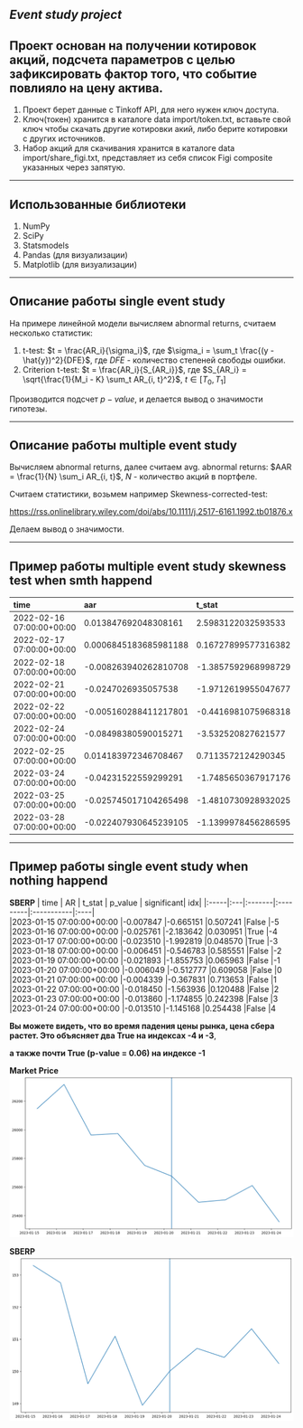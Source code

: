 ___Event study project___
---
Проект основан на получении котировок акций, подсчета параметров с целью зафиксировать фактор того, что событие повлияло на цену актива.
---

1. Проект берет данные с Tinkoff API, для него нужен ключ доступа. 
3. Ключ(токен) хранится в каталоге data import/token.txt, вставьте свой ключ чтобы скачать другие котировки акий, либо берите котировки с других источников.
4. Набор акций для скачивания хранится в каталоге data import/share_figi.txt, представляет из себя список Figi composite указанных через запятую.
---
Использованные библиотеки
---
1. NumPy
2. SciPy
3. Statsmodels
4. Pandas (для визуализации)
5. Matplotlib (для визуализации)
---
Описание работы single event study
---
На примере линейной модели вычисляем abnormal returns, считаем несколько статистик:
1. t-test: $t = \frac{AR_i}{\sigma_i}$, где $\sigma_i = \sum_t \frac{(y - \hat{y})^2}{DFE}$, где $DFE$ - количество степеней свободы ошибки.
2. Criterion t-test: $t = \frac{AR_i}{S_{AR_i}}$, где $S_{AR_i} = \sqrt{\frac{1}{M_i - K} \sum_t AR_{i, t}^2}$, $t \in [T_0, T_1]$

Производится подсчет $p-value$, и делается вывод о значимости гипотезы.

---
Описание работы multiple event study
---
Вычисляем abnormal returns, далее считаем avg. abnormal returns: $AAR = \frac{1}{N} \sum_i AR_{i, t}$, $N$ - количество акций в портфеле.  

Считаем статистики, возьмем например Skewness-corrected-test:  

https://rss.onlinelibrary.wiley.com/doi/abs/10.1111/j.2517-6161.1992.tb01876.x  

Делаем вывод о значимости.

---
Пример работы multiple event study skewness test when smth happend
---
|time | aar | t_stat | p_value | significant|
|:----|:----|:-------|:--------|:-----------|
|2022-02-16 07:00:00+00:00 | 0.013847692048308161 | 2.5983122032593533 | 0.02207656587449547 | True
|2022-02-17 07:00:00+00:00 |0.0006845183685981188 |0.16727899577316382 |0.8697246083331007 |False
|2022-02-18 07:00:00+00:00 |-0.008263940262810708 |-1.3857592968998729 |0.18913381858445089 |False
|2022-02-21 07:00:00+00:00 |-0.0247026935057538 |-1.9712619955047677 |0.07036249521799309 | False
|2022-02-22 07:00:00+00:00 |-0.005160288411217801 |-0.4416981075968318 |0.665965770462948 | False
|2022-02-24 07:00:00+00:00 |-0.08498380590015271 |-3.532520827621577 |0.0036775093202494613 | True
|2022-02-25 07:00:00+00:00 |0.014183972346708467 |0.7113572124290345 |0.48943123202274963 |False
|2022-03-24 07:00:00+00:00 |-0.04231522559299291 |-1.7485650367917176 |0.10392364009027788 |False
|2022-03-25 07:00:00+00:00 |-0.025745017104265498 |-1.4810730928932025 |0.16241388443247473 |False
|2022-03-28 07:00:00+00:00 |-0.022407930645239105 |-1.1399978456286595 |0.27485609133186717 |False

---
Пример работы single event study when nothing happend
---
__SBERP__
| time | AR |	t_stat |	p_value |	significant|	idx|
|:-----|:---|:-------|:---------|:-----------|:----|		
|2023-01-15 07:00:00+00:00	|-0.007847	|-0.665151	|0.507241	|False	|-5
|2023-01-16 07:00:00+00:00	|-0.025761	|-2.183642	|0.030951	|True	|-4
|2023-01-17 07:00:00+00:00	|-0.023510	|-1.992819	|0.048570	|True	|-3
|2023-01-18 07:00:00+00:00	|-0.006451	|-0.546783	|0.585551	|False	|-2
|2023-01-19 07:00:00+00:00	|-0.021893	|-1.855753	|0.065963	|False	|-1
|2023-01-20 07:00:00+00:00	|-0.006049	|-0.512777	|0.609058	|False	|0
|2023-01-21 07:00:00+00:00	|-0.004339	|-0.367831	|0.713653	|False	|1
|2023-01-22 07:00:00+00:00	|-0.018450	|-1.563936	|0.120488	|False	|2
|2023-01-23 07:00:00+00:00	|-0.013860	|-1.174855	|0.242398	|False	|3
|2023-01-24 07:00:00+00:00	|-0.013510	|-1.145168	|0.254438	|False	|4

__Вы можете видеть, что во время падения цены рынка, цена сбера растет. Это объясняет два True на индексах -4 и -3__, 

__а также почти True (p-value = 0.06) на индексе -1__

__Market Price__
![market](https://github.com/DefaultMaxim/event-study-methodology/blob/master/examples/example%20market.png?raw=true)

__SBERP__
![sberp](https://github.com/DefaultMaxim/event-study-methodology/blob/master/examples/example%20sber.png?raw=true)


